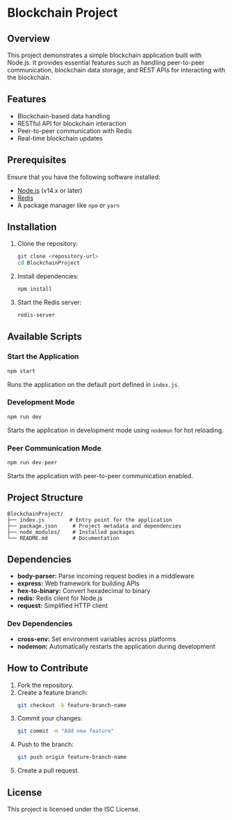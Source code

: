 # Blockchain Project

## Overview
This project demonstrates a simple blockchain application built with Node.js. It provides essential features such as handling peer-to-peer communication, blockchain data storage, and REST APIs for interacting with the blockchain.

## Features
- Blockchain-based data handling
- RESTful API for blockchain interaction
- Peer-to-peer communication with Redis
- Real-time blockchain updates

## Prerequisites
Ensure that you have the following software installed:
- [Node.js](https://nodejs.org/) (v14.x or later)
- [Redis](https://redis.io/)
- A package manager like `npm` or `yarn`

## Installation
1. Clone the repository:
   ```bash
   git clone <repository-url>
   cd BlockchainProject
   ```

2. Install dependencies:
   ```bash
   npm install
   ```

3. Start the Redis server:
   ```bash
   redis-server
   ```

## Available Scripts
### Start the Application
```bash
npm start
```
Runs the application on the default port defined in `index.js`.

### Development Mode
```bash
npm run dev
```
Starts the application in development mode using `nodemon` for hot reloading.

### Peer Communication Mode
```bash
npm run dev-peer
```
Starts the application with peer-to-peer communication enabled.

## Project Structure
```
BlockchainProject/
├── index.js        # Entry point for the application
├── package.json     # Project metadata and dependencies
├── node_modules/    # Installed packages
└── README.md        # Documentation
```

## Dependencies
- **body-parser:** Parse incoming request bodies in a middleware
- **express:** Web framework for building APIs
- **hex-to-binary:** Convert hexadecimal to binary
- **redis:** Redis client for Node.js
- **request:** Simplified HTTP client

### Dev Dependencies
- **cross-env:** Set environment variables across platforms
- **nodemon:** Automatically restarts the application during development

## How to Contribute
1. Fork the repository.
2. Create a feature branch:
   ```bash
   git checkout -b feature-branch-name
   ```
3. Commit your changes:
   ```bash
   git commit -m "Add new feature"
   ```
4. Push to the branch:
   ```bash
   git push origin feature-branch-name
   ```
5. Create a pull request.

## License
This project is licensed under the ISC License.

